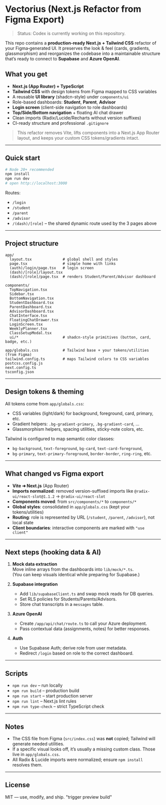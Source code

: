 # Vectorius (Next.js Refactor from Figma Export)

> Status: Codex is currently working on this repository.

This repo contains a **production‑ready Next.js + Tailwind CSS** refactor of your Figma‑generated UI.
It preserves the look & feel (cards, gradients, glassmorphism) and reorganizes the codebase into a maintainable structure that’s ready to connect to **Supabase** and **Azure OpenAI**.

## What you get

- **Next.js (App Router) + TypeScript**
- **Tailwind CSS** with design tokens from Figma mapped to CSS variables
- A reusable **UI library** (shadcn-style) under `components/ui`
- Role-based dashboards: **Student**, **Parent**, **Advisor**
- **Login screen** (client-side navigation to role dashboards)
- **Top/Side/Bottom navigation** + floating AI chat drawer
- Clean imports (Radix/Lucide/Recharts without version suffixes)
- CI-ready structure and professional `.gitignore`

> This refactor removes Vite, lifts components into a Next.js App Router layout,
> and keeps your custom CSS tokens/gradients intact.

---

## Quick start

```bash
# Node 20+ recommended
npm install
npm run dev
# open http://localhost:3000
```

Routes:
- `/login`
- `/student`
- `/parent`
- `/advisor`
- `/(dash)/[role]` – the shared dynamic route used by the 3 pages above

---

## Project structure

```
app/
  layout.tsx              # global shell and styles
  page.tsx                # simple home with links
  (auth)/login/page.tsx   # login screen
  (dash)/[role]/layout.tsx
  (dash)/[role]/page.tsx  # renders Student/Parent/Advisor dashboard

components/
  TopNavigation.tsx
  Sidebar.tsx
  BottomNavigation.tsx
  StudentDashboard.tsx
  ParentDashboard.tsx
  AdvisorDashboard.tsx
  ChatInterface.tsx
  FloatingChatDrawer.tsx
  LoginScreen.tsx
  WeeklyPlanner.tsx
  ClassSetupModal.tsx
  ui/*                    # shadcn-style primitives (button, card, badge, etc.)

app/globals.css           # Tailwind base + your tokens/utilities (from Figma)
tailwind.config.ts        # maps Tailwind colors to CSS variables
postcss.config.js
next.config.ts
tsconfig.json
```

---

## Design tokens & theming

All tokens come from `app/globals.css`:

- CSS variables (light/dark) for background, foreground, card, primary, etc.
- Gradient helpers: `.bg-gradient-primary`, `.bg-gradient-card`, …
- Glassmorphism helpers, spacing utilities, sticky-note colors, etc.

Tailwind is configured to map semantic color classes:
- `bg-background`, `text-foreground`, `bg-card`, `text-card-foreground`,  
- `bg-primary`, `text-primary-foreground`, `border-border`, `ring-ring`, etc.

---

## What changed vs Figma export

- **Vite ➜ Next.js** (App Router)
- **Imports normalized**: removed version-suffixed imports like `@radix-ui/react-slot@1.1.2` → `@radix-ui/react-slot`
- **Components moved**: from `src/components/*` to `components/*`
- **Global styles**: consolidated in `app/globals.css` (kept your tokens/utilities)
- **Routing**: role is represented by URL (`/student`, `/parent`, `/advisor`), not local state
- **Client boundaries**: interactive components are marked with `"use client"`

---

## Next steps (hooking data & AI)

1. **Mock data extraction**  
   Move inline arrays from the dashboards into `lib/mock/*.ts`.  
   (You can keep visuals identical while preparing for Supabase.)

2. **Supabase integration**  
   - Add `lib/supabaseClient.ts` and swap mock reads for DB queries.
   - Set RLS policies for Students/Parents/Advisors.
   - Store chat transcripts in a `messages` table.

3. **Azure OpenAI**  
   - Create `/app/api/chat/route.ts` to call your Azure deployment.
   - Pass contextual data (assignments, notes) for better responses.

4. **Auth**  
   - Use Supabase Auth; derive role from user metadata.
   - Redirect `/login` based on role to the correct dashboard.

---

## Scripts

- `npm run dev` – run locally
- `npm run build` – production build
- `npm run start` – start production server
- `npm run lint` – Next.js lint rules
- `npm run type-check` – strict TypeScript check

---

## Notes

- The CSS file from Figma (`src/index.css`) was **not** copied; Tailwind will generate needed utilities.
- If a specific visual looks off, it’s usually a missing custom class. Those live in `app/globals.css`.
- All Radix & Lucide imports were normalized; ensure `npm install` resolves them.

---

## License

MIT — use, modify, and ship.
"trigger preview build" 
